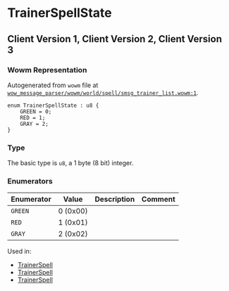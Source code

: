 # TrainerSpellState

## Client Version 1, Client Version 2, Client Version 3

### Wowm Representation

Autogenerated from `wowm` file at [`wow_message_parser/wowm/world/spell/smsg_trainer_list.wowm:1`](https://github.com/gtker/wow_messages/tree/main/wow_message_parser/wowm/world/spell/smsg_trainer_list.wowm#L1).

```rust,ignore
enum TrainerSpellState : u8 {
    GREEN = 0;
    RED = 1;
    GRAY = 2;
}
```
### Type
The basic type is `u8`, a 1 byte (8 bit) integer.
### Enumerators
| Enumerator | Value  | Description | Comment |
| --------- | -------- | ----------- | ------- |
| `GREEN` | 0 (0x00) |  |  |
| `RED` | 1 (0x01) |  |  |
| `GRAY` | 2 (0x02) |  |  |

Used in:
* [TrainerSpell](trainerspell.md)
* [TrainerSpell](trainerspell.md)
* [TrainerSpell](trainerspell.md)

